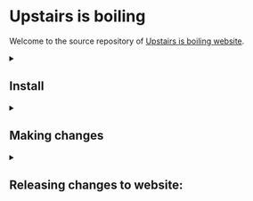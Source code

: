 # Upstairs is boiling

Welcome to the source repository of <a href="https://upstairsisboiling.com">Upstairs is boiling website</a>.

<details>
<summary><h2>Install</h2></summary>

### Make sure you have these installed in your system:

- A command-line terminal program such as <a href="https://iterm2.com/">iTerm2</a> or <a href="https://git-scm.com/">Git Bash</a>.
- Git (<a href="https://git-scm.com">Download</a>)
- Node.js & npm (<a href="https://nodejs.org/en">Download</a>)

### Download the project by running this command:

```sh
# Clone the repo
git clone git@github.com:upstairsisboiling/upstairsisboiling.github.io.git

# Navigate to project directory
cd upstairsisboiling.github.io

# Install project dependencies
npm install 
```

### Start live preview:

```sh
npm start
```

Then open http://localhost:3000 in your browser.

Preview will automatically update itself as you make changes.

</details>


<details>
<summary><h2>Making changes</h2></summary>

### Content

Everything content-related resides inside `content` folder.

Writ-CMS works in a simple way:

- Text files inside `content` become posts,
- Text files inside `content/pages` folder become subpages,
- A text file named `index` or `homepage` inside `content` becomes the homepage,
- Folders inside `content` become categories,
- In `content` or in a category, a folder containing a post.md becomes a foldered post.
- In `pages`, a folder containing a page.md becomes a foldered post.
- Posts inside categories become categorized posts.

Sub-categories are currently not supported.

### Text files

Text files can be written in HTML, markdown or plain text. You can use handlebars
expressions.

Accepted file extensions: `.md`, `.markdown`, `.txt`, `.html`, `.hbs`, `.handlebars`

Regardless of the format, text files may contain a front-matter section in the beginning
like this:
```
---
tags: web, hello world
---
Content comes here
```

More details can be found here: https://github.com/scriptype/writ-cms?tab=readme-ov-file#manual

### Theme

Everything theme-related resides inside `theme` folder.

#### Making quick changes

You can quickly make changes to the theme using `scripts.js`, `style.css` and `theme-settings.css`.

`scripts.js` and `style.css` recognize `theme/assets/custom` as the current directory.

Let's say you want to have a `colors.css` and import it into `style.css`:
- Put `colors.css` into `theme/assets/custom`
- Import it in `style.css` with: `@import url('./colors.css');`

#### Full editing

You can change how everything looks and behaves by making changes in `theme/templates` folder.

All templates are rendered using [Handlebars](https://handlebarsjs.com).

- `templates/base` handles the lower-level html organization
- `templates/components` and `templates/layouts` contain some reusable templates
- `templates/features` is automatically generated based on your settings, but your edits are preserved.
- `templates/pages` contains the templates for each page type.
- `templates/helpers.js` contains Handlebars helpers.

When make changes to the Handlebars helpers, you need to restart the watcher.

###### Adding new post types

`templates/pages/post` has a few subfolders, corresponding to different post types.
By adding another, you simply introduce a new post type.

You can set a post's type by adding `type: nameOfTheType` in its front-matter.

### Configuration

Writ-CMS is configured in the `settings.json` and extended programmatically inside
`_scripts`.
</details>


<details>
<summary><h2>Releasing changes to website:</h2></summary>

- Stop the preview
- Build final output: `npm run build`
- Commit and push changes using git

The website is served from the `docs` folder, where the final output be built to. 
</details>
